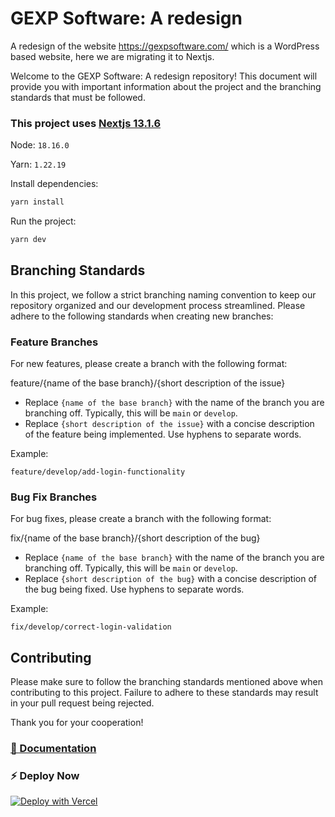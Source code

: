 # GEXP Software: A redesign
A redesign of the website https://gexpsoftware.com/ which is a WordPress based website, here we are migrating it to Nextjs.

Welcome to the GEXP Software: A redesign repository! This document will provide you with important information about the project and the branching standards that must be followed.

### This project uses [Nextjs 13.1.6](https://nextjs.org/blog/next-13)

Node: `18.16.0`

Yarn: `1.22.19`

Install dependencies:
```bash
yarn install
```
Run the project:
```bash
yarn dev
```

## Branching Standards

In this project, we follow a strict branching naming convention to keep our repository organized and our development process streamlined. Please adhere to the following standards when creating new branches:

### Feature Branches

For new features, please create a branch with the following format:

feature/{name of the base branch}/{short description of the issue}

- Replace `{name of the base branch}` with the name of the branch you are branching off. Typically, this will be `main` or `develop`.
- Replace `{short description of the issue}` with a concise description of the feature being implemented. Use hyphens to separate words.

Example:
```
feature/develop/add-login-functionality
```
### Bug Fix Branches

For bug fixes, please create a branch with the following format:

fix/{name of the base branch}/{short description of the bug}

- Replace `{name of the base branch}` with the name of the branch you are branching off. Typically, this will be `main` or `develop`.
- Replace `{short description of the bug}` with a concise description of the bug being fixed. Use hyphens to separate words.

Example:
```
fix/develop/correct-login-validation
```
## Contributing

Please make sure to follow the branching standards mentioned above when contributing to this project. Failure to adhere to these standards may result in your pull request being rejected.

Thank you for your cooperation!

### [🔌 Documentation](https://nextjstemplates.com/docs)

### ⚡ Deploy Now

[![Deploy with Vercel](https://vercel.com/button)](https://vercel.com/new/clone?repository-url=https%3A%2F%2Fgithub.com%2FNextJSTemplates%2Fstartup-nextjs)
